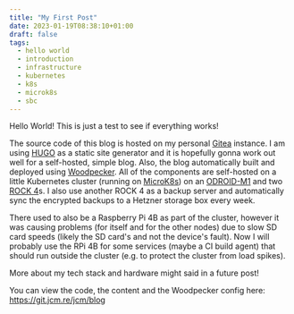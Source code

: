 ```yaml
---
title: "My First Post"
date: 2023-01-19T08:38:10+01:00
draft: false
tags:
  - hello world
  - introduction
  - infrastructure
  - kubernetes
  - k8s
  - microk8s
  - sbc
---
```


Hello World!
This is just a test to see if everything works!

The source code of this blog is hosted on my personal [Gitea](https://gitea.io/) instance.
I am using [HUGO](https://gohugo.io/) as a static site generator and it is hopefully gonna work out well for a self-hosted, simple blog.
Also, the blog automatically built and deployed using [Woodpecker](https://woodpecker-ci.org/).
All of the components are self-hosted on a little Kubernetes cluster (running on [MicroK8s](https://microk8s.io/)) on an [ODROID-M1](https://www.hardkernel.com/shop/odroid-m1-with-8gbyte-ram/) and two [ROCK 4](https://rockpi.org/rockpi4)s.
I also use another ROCK 4 as a backup server and automatically sync the encrypted backups to a Hetzner storage box every week.

There used to also be a Raspberry Pi 4B as part of the cluster, however it was causing problems (for itself and for the other nodes) due to slow SD card speeds (likely the SD card's and not the device's fault).
Now I will probably use the RPi 4B for some services (maybe a CI build agent) that should run outside the cluster (e.g. to protect the cluster from load spikes).

More about my tech stack and hardware might said in a future post!

You can view the code, the content and the Woodpecker config here: https://git.jcm.re/jcm/blog
